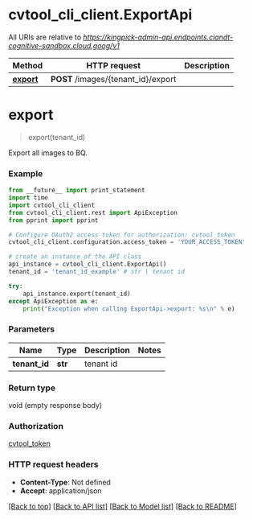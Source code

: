 # cvtool_cli_client.ExportApi

All URIs are relative to *https://kingpick-admin-api.endpoints.ciandt-cognitive-sandbox.cloud.goog/v1*

Method | HTTP request | Description
------------- | ------------- | -------------
[**export**](ExportApi.md#export) | **POST** /images/{tenant_id}/export | 


# **export**
> export(tenant_id)



Export all images to BQ.

### Example 
```python
from __future__ import print_statement
import time
import cvtool_cli_client
from cvtool_cli_client.rest import ApiException
from pprint import pprint

# Configure OAuth2 access token for authorization: cvtool_token
cvtool_cli_client.configuration.access_token = 'YOUR_ACCESS_TOKEN'

# create an instance of the API class
api_instance = cvtool_cli_client.ExportApi()
tenant_id = 'tenant_id_example' # str | tenant id

try: 
    api_instance.export(tenant_id)
except ApiException as e:
    print("Exception when calling ExportApi->export: %s\n" % e)
```

### Parameters

Name | Type | Description  | Notes
------------- | ------------- | ------------- | -------------
 **tenant_id** | **str**| tenant id | 

### Return type

void (empty response body)

### Authorization

[cvtool_token](../README.md#cvtool_token)

### HTTP request headers

 - **Content-Type**: Not defined
 - **Accept**: application/json

[[Back to top]](#) [[Back to API list]](../README.md#documentation-for-api-endpoints) [[Back to Model list]](../README.md#documentation-for-models) [[Back to README]](../README.md)

